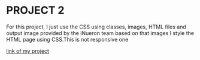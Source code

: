 #   PROJECT 2

For this project, I just use the CSS using classes, images, HTML files and output image provided by the iNueron team based on that images I style the HTML page using CSS.This is not responsive one

[link of my project](https://illustrious-platypus-7243fa.netlify.app)